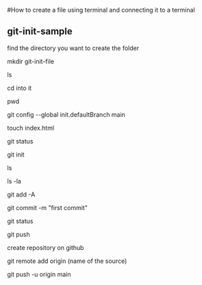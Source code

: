#How to create a file using terminal and connecting it to a terminal 
## git-init-sample


find the directory you want to create the folder

mkdir git-init-file

ls

cd into it

pwd

git config --global init.defaultBranch main

touch index.html

git status

git init

ls 

ls -la

git add -A

git commit -m "first commit"

git status

git push 

create repository on github

git remote add origin (name of the source)

git push -u origin main 



